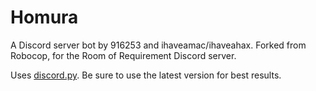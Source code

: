 # Homura
A Discord server bot by 916253 and ihaveamac/ihaveahax. Forked from Robocop, for the Room of Requirement Discord server.

Uses [discord.py](https://github.com/Rapptz/discord.py). Be sure to use the latest version for best results.
